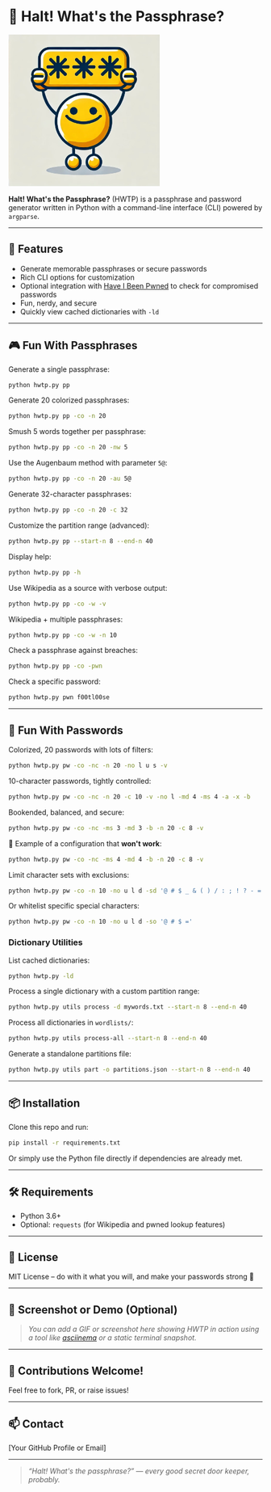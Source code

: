 # 🛑 Halt! What's the Passphrase?

<img src="HWTP.jpg" alt="Halt! What's the Passphrase?" width="300">

**Halt! What's the Passphrase?** (HWTP) is a passphrase and password generator written in Python with a command-line interface (CLI) powered by `argparse`.

---

## 🚀 Features

- Generate memorable passphrases or secure passwords
- Rich CLI options for customization
- Optional integration with [Have I Been Pwned](https://haveibeenpwned.com/) to check for compromised passwords
- Fun, nerdy, and secure
- Quickly view cached dictionaries with `-ld`

---

## 🎮 Fun With Passphrases

Generate a single passphrase:
```bash
python hwtp.py pp
```

Generate 20 colorized passphrases:
```bash
python hwtp.py pp -co -n 20
```

Smush 5 words together per passphrase:
```bash
python hwtp.py pp -co -n 20 -nw 5
```

Use the Augenbaum method with parameter `5@`:
```bash
python hwtp.py pp -co -n 20 -au 5@
```

Generate 32-character passphrases:
```bash
python hwtp.py pp -co -n 20 -c 32
```

Customize the partition range (advanced):
```bash
python hwtp.py pp --start-n 8 --end-n 40
```

Display help:
```bash
python hwtp.py pp -h
```

Use Wikipedia as a source with verbose output:
```bash
python hwtp.py pp -co -w -v
```

Wikipedia + multiple passphrases:
```bash
python hwtp.py pp -co -w -n 10
```

Check a passphrase against breaches:
```bash
python hwtp.py pp -co -pwn
```

Check a specific password:
```bash
python hwtp.py pwn f00tl00se
```

---

## 🔐 Fun With Passwords

Colorized, 20 passwords with lots of filters:
```bash
python hwtp.py pw -co -nc -n 20 -no l u s -v
```

10-character passwords, tightly controlled:
```bash
python hwtp.py pw -co -nc -n 20 -c 10 -v -no l -md 4 -ms 4 -a -x -b
```

Bookended, balanced, and secure:
```bash
python hwtp.py pw -co -nc -ms 3 -md 3 -b -n 20 -c 8 -v
```

🔴 Example of a configuration that **won't work**:
```bash
python hwtp.py pw -co -nc -ms 4 -md 4 -b -n 20 -c 8 -v
```

Limit character sets with exclusions:
```bash
python hwtp.py pw -co -n 10 -no u l d -sd '@ # $ _ & ( ) / : ; ! ? - ='
```

Or whitelist specific special characters:
```bash
python hwtp.py pw -co -n 10 -no u l d -so '@ # $ ='
```

### Dictionary Utilities

List cached dictionaries:
```bash
python hwtp.py -ld
```

Process a single dictionary with a custom partition range:
```bash
python hwtp.py utils process -d mywords.txt --start-n 8 --end-n 40
```

Process all dictionaries in `wordlists/`:
```bash
python hwtp.py utils process-all --start-n 8 --end-n 40
```

Generate a standalone partitions file:
```bash
python hwtp.py utils part -o partitions.json --start-n 8 --end-n 40
```

---

## 📦 Installation

Clone this repo and run:
```bash
pip install -r requirements.txt
```

Or simply use the Python file directly if dependencies are already met.

---

## 🛠 Requirements

- Python 3.6+
- Optional: `requests` (for Wikipedia and pwned lookup features)

---

## 🧠 License

MIT License – do with it what you will, and make your passwords strong 💪

---

## 📸 Screenshot or Demo (Optional)

> _You can add a GIF or screenshot here showing HWTP in action using a tool like [asciinema](https://asciinema.org/) or a static terminal snapshot._

---

## 🙌 Contributions Welcome!

Feel free to fork, PR, or raise issues!

---

## 📫 Contact

[Your GitHub Profile or Email]

---

> _“Halt! What's the passphrase?” — every good secret door keeper, probably._
